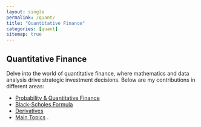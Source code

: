 ```yaml
---
layout: single
permalink: /quant/
title: "Quantitative Finance"
categories: [quant]
sitemap: true
---
```


## Quantitative Finance

Delve into the world of quantitative finance, where mathematics and data analysis drive strategic investment decisions. Below are my contributions in different areas:

- [Probability & Quantitative Finance](/quant/probability-quant-finance/)
- [Black-Scholes Formula](/quant/black-scholes/)
- [Derivatives](/quant/derivatives/)
- [Main Topics](/quant/main-topics/)
.
